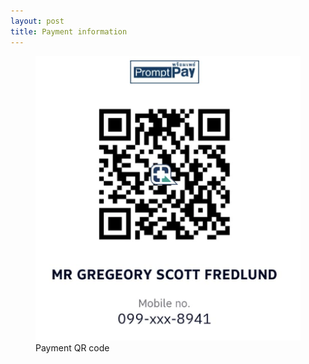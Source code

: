 ```yaml
---
layout: post
title: Payment information
---
```



<figure>
  <img src="./assets/images/payqr.png" alt="QR code" />
  <figcaption>
    Payment QR code
  </figcaption>
</figure>
